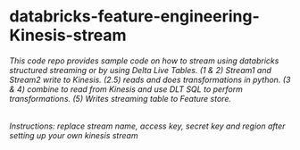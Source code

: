 # databricks-feature-engineering-Kinesis-stream

###### This code repo provides sample code on how to stream using databricks structured streaming or by using Delta Live Tables. (1 & 2) Stream1 and Stream2 write to Kinesis. (2.5) reads and does transformations in python. (3 & 4) combine to read from Kinesis and use DLT SQL to perform transformations. (5) Writes streaming table to Feature store. 
###### Instructions: replace stream name, access key, secret key and region after setting up your own kinesis stream
